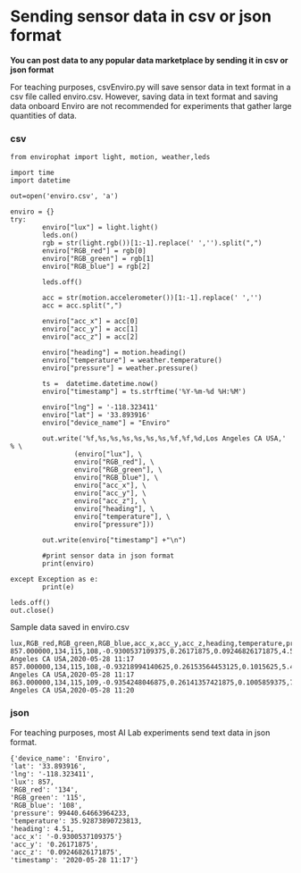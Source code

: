 <h1>Sending sensor data in csv or json format</h1>

<b>You can post data to any popular data marketplace by sending it in csv or json format</b>  

For teaching purposes, csvEnviro.py will save sensor data in text format in a csv file called enviro.csv.  However, saving data in text format and saving data onboard Enviro are not recommended for experiments that gather large quantities of data.  

<h3>csv</h3>

```
from envirophat import light, motion, weather,leds

import time
import datetime

out=open('enviro.csv', 'a')

enviro = {}
try:
        enviro["lux"] = light.light()
        leds.on()
        rgb = str(light.rgb())[1:-1].replace(' ','').split(",")
        enviro["RGB_red"] = rgb[0]
        enviro["RGB_green"] = rgb[1]
        enviro["RGB_blue"] = rgb[2]

        leds.off()

        acc = str(motion.accelerometer())[1:-1].replace(' ','')
        acc = acc.split(",")

        enviro["acc_x"] = acc[0]
        enviro["acc_y"] = acc[1]
        enviro["acc_z"] = acc[2]

        enviro["heading"] = motion.heading()
        enviro["temperature"] = weather.temperature()
        enviro["pressure"] = weather.pressure()

        ts =  datetime.datetime.now()
        enviro["timestamp"] = ts.strftime('%Y-%m-%d %H:%M')

        enviro["lng"] = '-118.323411'
        enviro["lat"] = '33.893916'
        enviro["device_name"] = "Enviro"

        out.write('%f,%s,%s,%s,%s,%s,%s,%f,%f,%d,Los Angeles CA USA,' % \
                (enviro["lux"], \
                enviro["RGB_red"], \
                enviro["RGB_green"], \
                enviro["RGB_blue"], \
                enviro["acc_x"], \
                enviro["acc_y"], \
                enviro["acc_z"], \
                enviro["heading"], \
                enviro["temperature"], \
                enviro["pressure"]))

        out.write(enviro["timestamp"] +"\n")

        #print sensor data in json format
        print(enviro)

except Exception as e:
        print(e)

leds.off()
out.close()
```

Sample data saved in enviro.csv

```
lux,RGB_red,RGB_green,RGB_blue,acc_x,acc_y,acc_z,heading,temperature,pressure,location,timestamp
857.000000,134,115,108,-0.9300537109375,0.26171875,0.09246826171875,4.510000,35.928739,99440,Los Angeles CA USA,2020-05-28 11:17
857.000000,134,115,108,-0.93218994140625,0.26153564453125,0.1015625,5.440000,35.940641,99442,Los Angeles CA USA,2020-05-28 11:17
863.000000,134,115,109,-0.9354248046875,0.26141357421875,0.1005859375,7.240000,36.102568,99443,Los Angeles CA USA,2020-05-28 11:20
```
<h3>json</h3>

For teaching purposes, most AI Lab experiments send text data in json format.

```
{'device_name': 'Enviro', 
'lat': '33.893916', 
'lng': '-118.323411', 
'lux': 857, 
'RGB_red': '134', 
'RGB_green': '115', 
'RGB_blue': '108', 
'pressure': 99440.64663964233, 
'temperature': 35.92873890723813, 
'heading': 4.51, 
'acc_x': '-0.9300537109375'}
'acc_y': '0.26171875', 
'acc_z': '0.09246826171875', 
'timestamp': '2020-05-28 11:17'}
```
